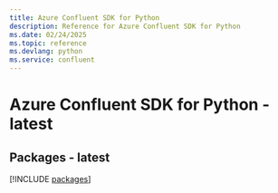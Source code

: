 ```yaml
---
title: Azure Confluent SDK for Python
description: Reference for Azure Confluent SDK for Python
ms.date: 02/24/2025
ms.topic: reference
ms.devlang: python
ms.service: confluent
---
```

# Azure Confluent SDK for Python - latest
## Packages - latest
[!INCLUDE [packages](confluent-index.md)]